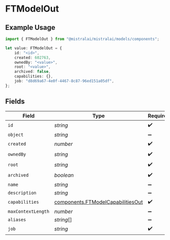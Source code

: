 # FTModelOut

## Example Usage

```typescript
import { FTModelOut } from "@mistralai/mistralai/models/components";

let value: FTModelOut = {
    id: "<id>",
    created: 602763,
    ownedBy: "<value>",
    root: "<value>",
    archived: false,
    capabilities: {},
    job: "d8d69a67-4e0f-4467-8c87-96ed151a05df",
};
```

## Fields

| Field                                                                                  | Type                                                                                   | Required                                                                               | Description                                                                            |
| -------------------------------------------------------------------------------------- | -------------------------------------------------------------------------------------- | -------------------------------------------------------------------------------------- | -------------------------------------------------------------------------------------- |
| `id`                                                                                   | *string*                                                                               | :heavy_check_mark:                                                                     | N/A                                                                                    |
| `object`                                                                               | *string*                                                                               | :heavy_minus_sign:                                                                     | N/A                                                                                    |
| `created`                                                                              | *number*                                                                               | :heavy_check_mark:                                                                     | N/A                                                                                    |
| `ownedBy`                                                                              | *string*                                                                               | :heavy_check_mark:                                                                     | N/A                                                                                    |
| `root`                                                                                 | *string*                                                                               | :heavy_check_mark:                                                                     | N/A                                                                                    |
| `archived`                                                                             | *boolean*                                                                              | :heavy_check_mark:                                                                     | N/A                                                                                    |
| `name`                                                                                 | *string*                                                                               | :heavy_minus_sign:                                                                     | N/A                                                                                    |
| `description`                                                                          | *string*                                                                               | :heavy_minus_sign:                                                                     | N/A                                                                                    |
| `capabilities`                                                                         | [components.FTModelCapabilitiesOut](../../models/components/ftmodelcapabilitiesout.md) | :heavy_check_mark:                                                                     | N/A                                                                                    |
| `maxContextLength`                                                                     | *number*                                                                               | :heavy_minus_sign:                                                                     | N/A                                                                                    |
| `aliases`                                                                              | *string*[]                                                                             | :heavy_minus_sign:                                                                     | N/A                                                                                    |
| `job`                                                                                  | *string*                                                                               | :heavy_check_mark:                                                                     | N/A                                                                                    |